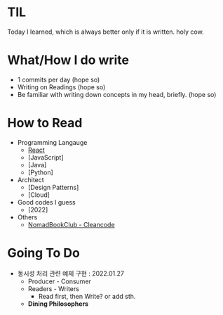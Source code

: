 # TIL
Today I learned, which is always better only if it is written. holy cow. 

# What/How I do write
- 1 commits per day (hope so)
- Writing on Readings (hope so)
- Be familiar with writing down concepts in my head, briefly. (hope so)

# How to Read
- Programming Langauge 
  - [React](./react/react.md)
  - [JavaScript]
  - [Java]
  - [Python]
- Architect
  - [Design Patterns] 
  - [Cloud] 
- Good codes I guess
  - [2022] 
- Others
  - [NomadBookClub - Cleancode](./cleancode/nomad-clean-code.md)
  
# Going To Do
- 동시성 처리 관련 예제 구현 : 2022.01.27
  - Producer - Consumer
  - Readers - Writers
    - Read first, then Write? or add sth.
  - **Dining Philosophers**
   
